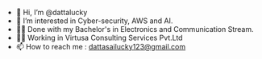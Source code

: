- 👋 Hi, I’m @dattalucky
- 👀 I’m interested in Cyber-security, AWS and AI.
- 👨‍🎓 Done with my Bachelor's in Electronics and Communication Stream.
- 👨‍💻 Working in Virtusa Consulting Services Pvt.Ltd
- 📫 How to reach me : dattasailucky123@gmail.com

<!---
dattalucky/dattalucky is a ✨ special ✨ repository because its `README.md` (this file) appears on your GitHub profile.
You can click the Preview link to take a look at your changes.
--->
